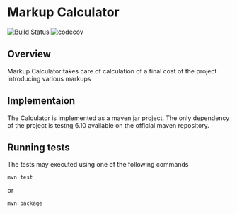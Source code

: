 # Markup Calculator

[![Build Status](https://travis-ci.org/miketar-exercises/markup-calculator.svg?branch=develop)](https://travis-ci.org/miketar-exercises/markup-calculator)
[![codecov](https://codecov.io/gh/miketar-exercises/markup-calculator/branch/develop/graph/badge.svg)](https://codecov.io/gh/miketar-exercises/markup-calculator)


## Overview 

Markup Calculator takes care of calculation of a final cost of the project introducing various markups 

## Implementaion

The Calculator is implemented as a maven jar project. The only dependency of the project is testng 6.10 available on the official maven repository.

## Running tests 

The tests may executed using one of the following commands 

    mvn test

or

    mvn package
